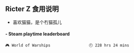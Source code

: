 ## Ricter Z 食用说明
- 喜欢猫猫，是个冇猫孤儿

<!-- steam-box start -->
#### - Steam playtime leaderboard
```text
🎮 World of Warships                 🕘 228 hrs 24 mins
```
<!-- Powered by https://github.com/YouEclipse/steam-box . -->
<!-- steam-box end -->
